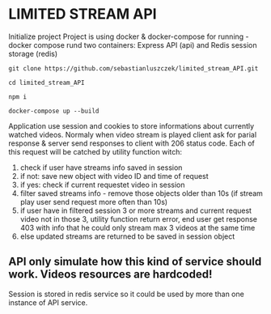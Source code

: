 # LIMITED STREAM API

Initialize project
Project is using docker & docker-compose for running - docker compose rund two containers: Express API (api) and Redis session storage (redis)

```
git clone https://github.com/sebastianluszczek/limited_stream_API.git

cd limited_stream_API

npm i

docker-compose up --build
```

Application use session and cookies to store informations about currently watched videos. Normaly when video stream is played client ask for parial response & server send responses to client with 206 status code. Each of this request will be catched by utility function witch:

1. check if user have streams info saved in session
2. if not: save new object with video ID and time of request
3. if yes: check if current requestet video in session
4. filter saved streams info - remove those objects older than 10s (if stream play user send request more often than 10s)
5. if user have in filtered session 3 or more streams and current request video not in those 3, utility function return error, end user get response 403 with info that he could only stream max 3 videos at the same time
6. else updated streams are returned to be saved in session object

## API only simulate how this kind of service should work. Videos resources are hardcoded!

Session is stored in redis service so it could be used by more than one instance of API service.
